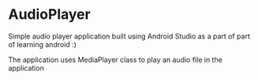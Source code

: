 # AudioPlayer
Simple audio player application built using Android Studio as a part of part of learning android :)

The application uses MediaPlayer class to play an audio file in the application
